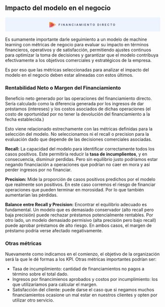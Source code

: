 ## Impacto del modelo en el negocio

<p align="center"><img src="../images/producto.png" alt=""></p>

Es sumamente importante darle seguimiento a un modelo de machine learning con métricas de negocio para evaluar su impacto en términos financieros, operativos y de satisfacción, permitiendo ajustes continuos para optimizar la toma de decisiones y garantizar que el modelo contribuya efectivamente a los objetivos comerciales y estratégicos de la empresa.

Es por eso que las métricas seleccionadas para analizar el impacto del modelo en el negocio deben estar alineadas con estos últimos.

### Rentabilidad Neto o Margen del Financiamiento

Beneficio neto generado por las operaciones del financiamiento directo. Sería calculado como la diferencia generada por los ingresos de dar préstamos (intereses) y los costos asociados de dichas operaciones (el costo de oportunidad por no tener la devolución del financiamiento a la fecha establecida.)

Esto viene relacionado estrechamente con las métricas definidas para la selección del modelo. No seleccionamos ni el recall o precision para la evaluación dado que depende de las decisiones comerciales asociadas.

**Recall:** La capacidad del modelo para identificar correctamente todos los casos positivos. Este permitiría reducir la **tasa de incumplientos**, y en consecuencia, disminuir perdidas. Pero sin equilibrio justo podríamos estar negando financiación a operaciones que podrían no caer en mora y así perder ingresos por no financiar.

**Precision:** Mide la proporción de casos positivos predichos por el modelo que realmente son positivos. En este caso corremos el riesgo de financiar operaciones que pueden terminar en morosidad. Por lo que también aumentarían las pérdidas.

**Balance entre Recall y Precision:** Encontrar el equilibrio adecuado es fundamental. Un modelo que es demasiado conservador (alto recall pero baja precisión) puede rechazar préstamos potencialmente rentables. Por otro lado, un modelo demasiado permisivo (alta precisión pero bajo recall) puede aprobar préstamos de alto riesgo. En ambos casos, el margen de préstamo podría verse afectado negativamente.

### Otras métricas

Nuevamente como indicamos en el comienzo, el objetivo de la organización será la que le dé formas a los KPI. Otras métricas importantes podrían ser:

- Tasa de incumplimiento: cantidad de financiamientos no pagos a término sobre el total dado.
- Ingresos por financimienos aprobados y costos por incumplimiento: los que utilizaríamos para calcular el margen.
- Satisfacción del cliente: puede darse el caso que si negamos muchos financiamientos ocasione un mal estar en nuestros clientes y opten por utilizar otro servicio.
